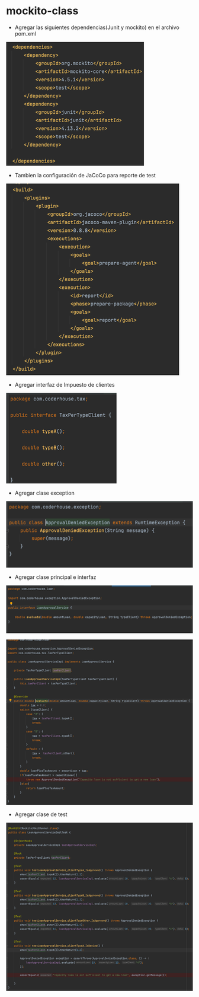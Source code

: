 # mockito-class

- Agregar las siguientes dependencias(Junit y mockito) en el archivo pom.xml

![img.png](img.png)

- Tambien la configuración de JaCoCo para reporte de test

![img_1.png](img_1.png)

- Agregar interfaz de Impuesto de clientes

![img_2.png](img_2.png)

- Agregar clase exception 

![img_3.png](img_3.png)

- Agregar clase principal e interfaz

![img_4.png](img_4.png)

![img_5.png](img_5.png)

- Agregar clase de test

![img_6.png](img_6.png)